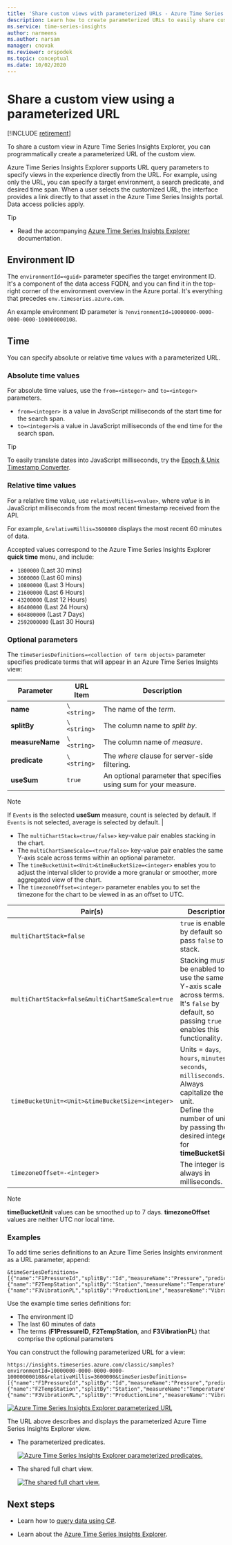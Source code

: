 ```yaml
---
title: 'Share custom views with parameterized URLs - Azure Time Series Insights | Microsoft Docs'
description: Learn how to create parameterized URLs to easily share customized Explorer views in Azure Time Series Insights.
ms.service: time-series-insights
author: narmeens
ms.author: narsam
manager: cnovak
ms.reviewer: orspodek
ms.topic: conceptual
ms.date: 10/02/2020
---
```


# Share a custom view using a parameterized URL

[!INCLUDE [retirement](../../includes/tsi-retirement.md)]

To share a custom view in Azure Time Series Insights Explorer, you can programmatically create a parameterized URL of the custom view.

Azure Time Series Insights Explorer supports URL query parameters to specify views in the experience directly from the URL. For example, using only the URL, you can specify a target environment, a search predicate, and desired time span. When a user selects the customized URL, the interface provides a link directly to that asset in the Azure Time Series Insights portal. Data access policies apply.

> [!TIP]
>
> * Read the accompanying [Azure Time Series Insights Explorer](./time-series-insights-explorer.md) documentation.

## Environment ID

The `environmentId=<guid>` parameter specifies the target environment ID. It's a component of the data access FQDN, and you can find it in the top-right corner of the environment overview in the Azure portal. It's everything that precedes `env.timeseries.azure.com`.

An example environment ID parameter is `?environmentId=10000000-0000-0000-0000-100000000108`.

## Time

You can specify absolute or relative time values with a parameterized URL.

### Absolute time values

For absolute time values, use the `from=<integer>` and `to=<integer>` parameters.

* `from=<integer>` is a value in JavaScript milliseconds of the start time for the search span.
* `to=<integer>`is a value in JavaScript milliseconds of the end time for the search span.

> [!TIP]
> To easily translate dates into JavaScript milliseconds, try the [Epoch & Unix Timestamp Converter](https://www.freeformatter.com/epoch-timestamp-to-date-converter.html).

### Relative time values

For a relative time value, use `relativeMillis=<value>`, where *value* is in JavaScript milliseconds from the most recent timestamp received from the API.

For example, `&relativeMillis=3600000` displays the most recent 60 minutes of data.

Accepted values correspond to the Azure Time Series Insights Explorer **quick time** menu, and include:

* `1800000` (Last 30 mins)
* `3600000` (Last 60 mins)
* `10800000` (Last 3 Hours)
* `21600000` (Last 6 Hours)
* `43200000` (Last 12 Hours)
* `86400000` (Last 24 Hours)
* `604800000` (Last 7 Days)
* `2592000000` (Last 30 Hours)

### Optional parameters

The `timeSeriesDefinitions=<collection of term objects>` parameter specifies predicate terms that will appear in an Azure Time Series Insights view:

| Parameter | URL Item | Description |
| --- | --- | --- |
| **name** | `\<string>` | The name of the *term*. |
| **splitBy** | `\<string>` | The column name to *split by*. |
| **measureName** | `\<string>` | The column name of *measure*. |
| **predicate** | `\<string>` | The *where* clause for server-side filtering. |
| **useSum** | `true` | An optional parameter that specifies using sum for your measure. |

> [!NOTE]
> If `Events` is the selected **useSum** measure, count is selected by default.
> If `Events` is not selected, average is selected by default. |

* The `multiChartStack=<true/false>` key-value pair enables stacking in the chart.
* The `multiChartSameScale=<true/false>` key-value pair enables the same Y-axis scale across terms within an optional parameter.
* The `timeBucketUnit=<Unit>&timeBucketSize=<integer>` enables you to adjust the interval slider to provide a more granular or smoother, more aggregated view of the chart.
* The `timezoneOffset=<integer>` parameter enables you to set the timezone for the chart to be viewed in as an offset to UTC.

| Pair(s) | Description |
| --- | --- |
| `multiChartStack=false` | `true` is enabled by default so pass `false` to stack. |
| `multiChartStack=false&multiChartSameScale=true` | Stacking must be enabled to use the same Y-axis scale across terms.  It's `false` by default, so passing `true` enables this functionality. |
| `timeBucketUnit=<Unit>&timeBucketSize=<integer>` | Units = `days`, `hours`, `minutes`, `seconds`, `milliseconds`.  Always capitalize the unit. </br> Define the number of units by passing the desired integer for **timeBucketSize**.  |
| `timezoneOffset=-<integer>` | The integer is always in milliseconds. |

> [!NOTE]
> **timeBucketUnit** values can be smoothed up to 7 days.
> **timezoneOffset** values are neither UTC nor local time.

### Examples

To add time series definitions to an Azure Time Series Insights environment as a URL parameter, append:

```URL parameter
&timeSeriesDefinitions=[{"name":"F1PressureId","splitBy":"Id","measureName":"Pressure","predicate":"'Factory1'"},{"name":"F2TempStation","splitBy":"Station","measureName":"Temperature","predicate":"'Factory2'"},
{"name":"F3VibrationPL","splitBy":"ProductionLine","measureName":"Vibration","predicate":"'Factory3'"}]
```

Use the example time series definitions for:

* The environment ID
* The last 60 minutes of data
* The terms (**F1PressureID**, **F2TempStation**, and **F3VibrationPL**) that comprise the optional parameters

You can construct the following parameterized URL for a view:

```URL
https://insights.timeseries.azure.com/classic/samples?environmentId=10000000-0000-0000-0000-100000000108&relativeMillis=3600000&timeSeriesDefinitions=[{"name":"F1PressureId","splitBy":"Id","measureName":"Pressure","predicate":"'Factory1'"},{"name":"F2TempStation","splitBy":"Station","measureName":"Temperature","predicate":"'Factory2'"},{"name":"F3VibrationPL","splitBy":"ProductionLine","measureName":"Vibration","predicate":"'Factory3'"}]
```

[![Azure Time Series Insights Explorer parameterized URL](media/parameterized-url/share-parameterized-url.png)](media/parameterized-url/share-parameterized-url.png#lightbox)

The URL above describes and displays the parameterized Azure Time Series Insights Explorer view.

* The parameterized predicates.

  [![Azure Time Series Insights Explorer parameterized predicates.](media/parameterized-url/share-parameterized-url-predicates.png)](media/parameterized-url/share-parameterized-url-predicates.png#lightbox)

* The shared full chart view.

  [![The shared full chart view.](media/parameterized-url/share-parameterized-url-full-chart.png)](media/parameterized-url/share-parameterized-url-full-chart.png#lightbox)

## Next steps

* Learn how to [query data using C#](time-series-insights-query-data-csharp.md).

* Learn about the [Azure Time Series Insights Explorer](./time-series-insights-explorer.md).
